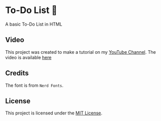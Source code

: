 # To-Do List 📝
A basic To-Do List in HTML

## Video
This project was created to make a tutorial on my [YouTube Channel](https://www.youtube.com/@TaAilsOff). The video is available [here](https://youtu.be/GhGxl2AFGJU)

## Credits
The font is from `Nerd Fonts`.

## License
This project is licensed under the [MIT License](./LICENSE).

